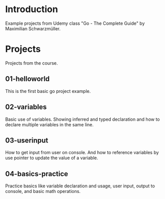 # Introduction

Example projects from Udemy class "Go - The Complete Guide" by Maximilian Schwarzmüller.

# Projects
Projects from the course.

## 01-helloworld
This is the first basic go project example. 

## 02-variables
Basic use of variables. Showing inferred and typed declaration and how to declare multiple variables in the same line.

## 03-userinput
How to get input from user on console. And how to reference variables by use pointer to update the value of a variable.

## 04-basics-practice
Practice basics like variable declaration and usage, user input, output to console, and basic math operations.


